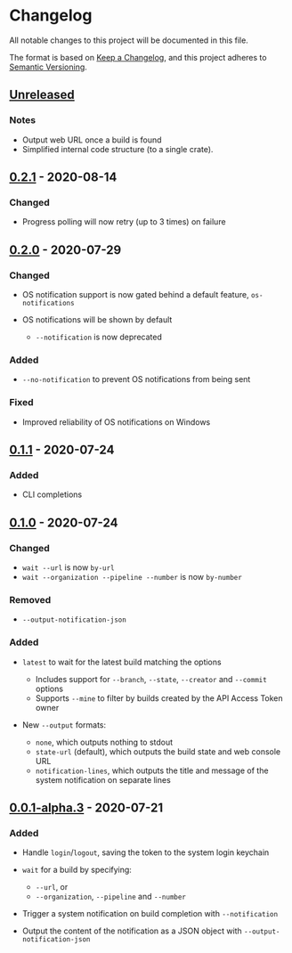 # Changelog

All notable changes to this project will be documented in this file.

The format is based on [Keep a Changelog](https://keepachangelog.com/en/1.0.0/),
and this project adheres to [Semantic Versioning](https://semver.org/spec/v2.0.0.html).

## [Unreleased]

### Notes

- Output web URL once a build is found
- Simplified internal code structure (to a single crate).

## [0.2.1] - 2020-08-14

### Changed

- Progress polling will now retry (up to 3 times) on failure

## [0.2.0] - 2020-07-29

### Changed

- OS notification support is now gated behind a default feature, `os-notifications`
- OS notifications will be shown by default

  - `--notification` is now deprecated

### Added

- `--no-notification` to prevent OS notifications from being sent

### Fixed

- Improved reliability of OS notifications on Windows

## [0.1.1] - 2020-07-24

### Added

- CLI completions

## [0.1.0] - 2020-07-24

### Changed

- `wait --url` is now `by-url`
- `wait --organization --pipeline --number` is now `by-number`

### Removed

- `--output-notification-json`

### Added

- `latest` to wait for the latest build matching the options

  - Includes support for `--branch`, `--state`, `--creator` and `--commit` options
  - Supports `--mine` to filter by builds created by the API Access Token owner

- New `--output` formats:

  - `none`, which outputs nothing to stdout
  - `state-url` (default), which outputs the build state and web console URL
  - `notification-lines`, which outputs the title and message of the system notification on separate lines

## [0.0.1-alpha.3] - 2020-07-21

### Added

- Handle `login`/`logout`, saving the token to the system login keychain
- `wait` for a build by specifying:

  - `--url`, or
  - `--organization`, `--pipeline` and `--number`

- Trigger a system notification on build completion with `--notification`
- Output the content of the notification as a JSON object with `--output-notification-json`

[unreleased]: https://github.com/liamdawson/buildkite_waiter/compare/v0.2.1...HEAD
[0.2.1]: https://github.com/liamdawson/buildkite_waiter/compare/v0.2.0...v0.2.1
[0.2.0]: https://github.com/liamdawson/buildkite_waiter/compare/v0.1.1...v0.2.0
[0.1.1]: https://github.com/liamdawson/buildkite_waiter/compare/v0.1.0...v0.1.1
[0.1.0]: https://github.com/liamdawson/buildkite_waiter/compare/v0.0.1-alpha.3...v0.1.0
[0.0.1-alpha.3]: https://github.com/liamdawson/buildkite_waiter/releases/tag/v0.0.1-alpha.3
